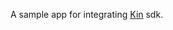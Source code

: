 A sample app for integrating [Kin](https://www.investopedia.com/terms/k/kin-cryptocurrency.asp) sdk.
